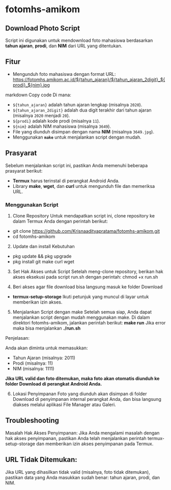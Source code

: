 # fotomhs-amikom

## Download Photo Script

Script ini digunakan untuk mendownload foto mahasiswa berdasarkan **tahun ajaran**, **prodi**, dan **NIM** dari URL yang ditentukan.

## Fitur
- Mengunduh foto mahasiswa dengan format URL: 
https://fotomhs.amikom.ac.id/${tahun_ajaran}/${tahun_ajaran_2digit}_${prodi}_${nim}.jpg

markdown
Copy code
Di mana:
- `${tahun_ajaran}` adalah tahun ajaran lengkap (misalnya `2020`).
- `${tahun_ajaran_2digit}` adalah dua digit terakhir dari tahun ajaran (misalnya `2020` menjadi `20`).
- `${prodi}` adalah kode prodi (misalnya `11`).
- `${nim}` adalah NIM mahasiswa (misalnya `3649`).
- File yang diunduh disimpan dengan nama **NIM** (misalnya `3649.jpg`).
- Menggunakan **`make`** untuk menjalankan script dengan mudah.

## Prasyarat
Sebelum menjalankan script ini, pastikan Anda memenuhi beberapa prasyarat berikut:
- **Termux** harus terinstal di perangkat Android Anda.
- Library **make**, **wget**, dan **curl** untuk mengunduh file dan memeriksa URL.

### Menggunakan Script
1. Clone Repository
Untuk mendapatkan script ini, clone repository ke dalam Termux Anda dengan perintah berikut:

- git clone https://github.com/Krisnaadityapratama/fotomhs-amikom.git
- cd fotomhs-amikom

2. Update dan install Kebutuhan 
- pkg update && pkg upgrade
- pkg install git make curl wget

3. Set Hak Akses untuk Script
Setelah meng-clone repository, berikan hak akses eksekusi pada script run.sh dengan perintah:
chmod +x run.sh

4. Beri akses agar file download bisa langsung masuk ke folder Download 
- **termux-setup-storage**
Ikuti petunjuk yang muncul di layar untuk memberikan izin akses.

5. Menjalankan Script dengan make
Setelah semua siap, Anda dapat menjalankan script dengan mudah menggunakan make. Di dalam direktori fotomhs-amikom, jalankan perintah berikut: **make run** Jika error maka bisa menjalankan **./run.sh**

Penjelasan:

Anda akan diminta untuk memasukkan:

- Tahun Ajaran (misalnya: 2011)
- Prodi (misalnya: 11)
- NIM (misalnya: 1111)

**Jika URL valid dan foto ditemukan, maka foto akan otomatis diunduh ke folder Download di perangkat Android Anda.**

6. Lokasi Penyimpanan
Foto yang diunduh akan disimpan di folder Download di penyimpanan internal perangkat Anda, dan bisa langsung diakses melalui aplikasi File Manager atau Galeri.

## Troubleshooting
Masalah Hak Akses Penyimpanan:
Jika Anda mengalami masalah dengan hak akses penyimpanan, pastikan Anda telah menjalankan perintah termux-setup-storage dan memberikan izin akses penyimpanan pada Termux.

## URL Tidak Ditemukan:
Jika URL yang dihasilkan tidak valid (misalnya, foto tidak ditemukan), pastikan data yang Anda masukkan sudah benar: tahun ajaran, prodi, dan NIM.
